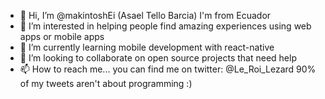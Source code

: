 - 👋 Hi, I’m @makintoshEi (Asael Tello Barcia) I'm from Ecuador
- 👀 I’m interested in helping people find amazing experiences using web apps or mobile apps
- 🌱 I’m currently learning mobile development with react-native
- 💞️ I’m looking to collaborate on open source projects that need help 
- 📫 How to reach me... you can find me on twitter: @Le_Roi_Lezard 90% of my tweets aren't about programming :)

<!---
makintoshEi/makintoshEi is a ✨ special ✨ repository because its `README.md` (this file) appears on your GitHub profile.
You can click the Preview link to take a look at your changes.
--->
